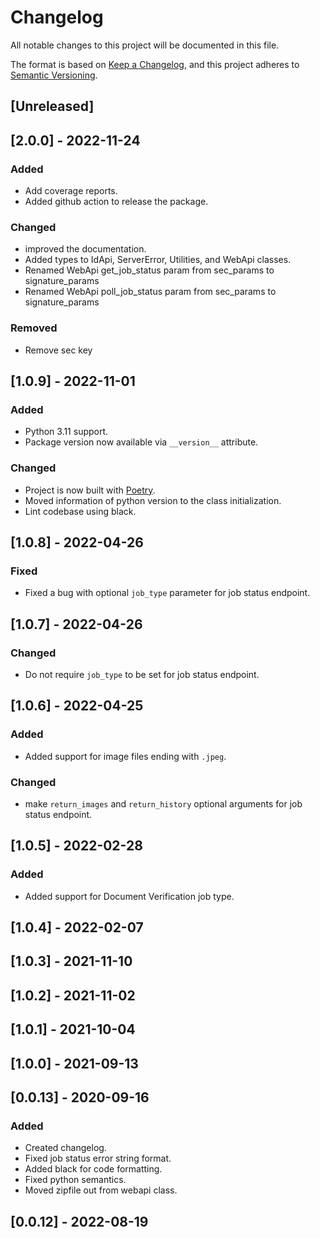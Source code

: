 # Changelog
All notable changes to this project will be documented in this file.

The format is based on [Keep a Changelog](https://keepachangelog.com/en/1.0.0/),
and this project adheres to [Semantic Versioning](https://semver.org/spec/v2.0.0.html).

## [Unreleased]

## [2.0.0] - 2022-11-24
### Added
- Add coverage reports.
- Added github action to release the package.

### Changed
- improved the documentation.
- Added types to IdApi, ServerError, Utilities, and WebApi classes.
- Renamed WebApi get_job_status param from sec_params to signature_params
- Renamed WebApi poll_job_status param from sec_params to signature_params

### Removed
- Remove sec key

## [1.0.9] - 2022-11-01
### Added
- Python 3.11 support.
- Package version now available via `__version__` attribute.

### Changed
- Project is now built with [Poetry](https://python-poetry.org).
- Moved information of python version to the class initialization.
- Lint codebase using black.

## [1.0.8] - 2022-04-26
### Fixed
- Fixed a bug with optional `job_type` parameter for job status endpoint.

## [1.0.7] - 2022-04-26
### Changed
- Do not require `job_type` to be set for job status endpoint.

## [1.0.6] - 2022-04-25
### Added
- Added support for image files ending with `.jpeg`.

### Changed
- make `return_images` and `return_history` optional arguments for job status endpoint.

## [1.0.5] - 2022-02-28
### Added
- Added support for Document Verification job type.

## [1.0.4] - 2022-02-07
## [1.0.3] - 2021-11-10
## [1.0.2] - 2021-11-02
## [1.0.1] - 2021-10-04
## [1.0.0] - 2021-09-13

## [0.0.13] - 2020-09-16
### Added
- Created changelog.
- Fixed job status error string format.
- Added black for code formatting.
- Fixed python semantics.
- Moved zipfile out from webapi class.

## [0.0.12] - 2022-08-19
